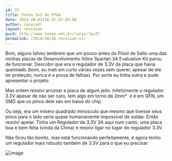 ```yaml
---
id: 37
title: Fonte 3v3 do FPGA
date: 2014-10-01T16:25:57-03:00
author: racerxdl
layout: revision
guid: http://www.teske.net.br/lucas/?p=37
permalink: /2014/10/36-revision-v1/
---
```

Bom, alguns talvez lembrem que um pouco antes do Flisol de Salto uma das minhas placas de Desenvolvimento Xilinx Spartan 3A Evaluation Kit parou de funcionar. Descobri que era o regulador de 3.3V da placa que havia queimado (bom, eu meti em curto várias vezes sem querer, apesar de ele ter proteção, nunca é a prova de falhas). Por sorte eu tinha outra e pude apresentar o projeto.

Mas ontem resolvi arrumar a placa de algum jeito. Infelizmente o regulador 3.3V apesar de não ser caro, tem algo em torno de 2mm²  e é em QFN, um SMD que os pinos dele são em baixo do chip.

Ou seja, era um mísero quadrado minúsculo que mesmo que tivesse seus pinos para o lado seria quase humanamente impossível de soldar. Então resolvi apelar. Tinha um Regulador de 3.3V 3A aqui num canto, uma placa boa e bem feita (vinda da China) e resolvi ligar no lugar do regulador 3.3V.

Não ficou tão bonito, mas está funcionando perfeitamente, e agora tenho um regulador mais robusto também de 3.3V para o que eu precisar:

![image](https://media.tumblr.com/tumblr_lt0oi5atqO1qh7srd.jpg)
